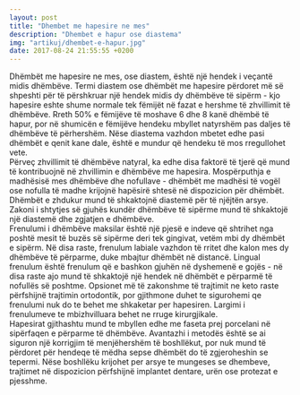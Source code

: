 ```yaml
---
layout: post
title: "Dhembet me hapesire ne mes"
description: "Dhembet e hapur ose diastema"
img: "artikuj/dhembet-e-hapur.jpg"
date: 2017-08-24 21:55:55 +0200
---
```


<p>
Dhëmbët me hapesire ne mes, ose diastem, është një hendek i veçantë midis dhëmbëve. Termi diastem ose dhëmbët me hapesire përdoret më së shpeshti për të përshkruar një hendek midis dy dhëmbëve të sipërm - kjo hapesire eshte shume normale tek fëmijët në fazat e hershme të zhvillimit të dhëmbëve. Rreth 50% e fëmijëve të moshave 6 dhe 8 kanë dhëmbë të hapur, por në shumicën e fëmijëve hendeku mbyllet natyrshëm pas daljes të dhëmbëve të përhershëm. Nëse diastema vazhdon mbetet edhe pasi dhëmbët e qenit kane dale, është e mundur që hendeku të mos rregullohet vete.
<br/>
Përveç zhvillimit të dhëmbëve natyral, ka edhe disa faktorë të tjerë që mund të kontribuojnë në zhvillimin e dhëmbëve me hapesira.
Mospërputhja e madhësisë mes dhëmbëve dhe nofullave - dhëmbët me madhësi të vogël ose nofulla të madhe krijojnë hapësirë ​​shtesë në dispozicion për dhëmbët. Dhëmbët e zhdukur mund të shkaktojnë diastemë për të njëjtën arsye. Zakoni i shtytjes së gjuhës kundër dhëmbëve të sipërme mund të shkaktojë një diastemë dhe zgjatjen e dhëmbëve.
<br/>
Frenulumi i dhëmbëve maksilar është një pjesë e indeve që shtrihet nga poshtë mesit të buzës së sipërme deri tek gingivat, vetëm mbi dy dhëmbët e sipërm. Në disa raste, frenulum labiale vazhdon të rritet dhe kalon mes dy dhëmbëve të përparme, duke mbajtur dhëmbët në distancë. Lingual frenulum është frenulum që e bashkon gjuhën në dyshemenë e gojës - në disa raste ajo mund të shkaktojë një hendek në dhëmbët e përparmë të nofullës së poshtme. Opsionet më të zakonshme të trajtimit ne keto raste përfshijnë trajtimin ortodontik, por gjithmone duhet te sigurohemi qe frenulumi nuk do te behet me shkaketar per hapesiren. Largimi i frenulumeve te mbizhvilluara behet ne rruge kirurgjikale.
<br/>
Hapesirat gjithashtu mund te mbyllen edhe me faseta prej porcelani në sipërfaqen e përparme të dhëmbëve. Avantazhi i metodës është se ai siguron një korrigjim të menjëhershëm të boshllëkut, por nuk mund të përdoret për hendeqe të mëdha sepse dhëmbët do të zgjeroheshin se tepermi. Nëse boshllëku krijohet per arsye te mungeses se dhembeve, trajtimet në dispozicion përfshijnë implantet dentare, urën ose protezat e pjesshme.
</p>